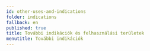 ```yaml
---
id: other-uses-and-indications
folder: indications
fallback: en
published: true
title: További indikációk és felhasználási területek
menutitle: További indikációk
---
```

